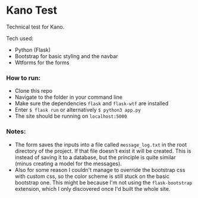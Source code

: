 # Kano Test

Technical test for Kano.

Tech used:
- Python (Flask)
- Bootstrap for basic styling and the navbar
- Wtforms for the forms

### How to run:

- Clone this repo
- Navigate to the folder in your command line
- Make sure the dependencies `flask` and `flask-wtf` are installed
- Enter `$ flask run` or alternatively `$ python3 app.py`
- The site should be running on `localhost:5000`

### Notes:

- The form saves the inputs into a file called `message_log.txt` in the root directory of the project. If that file doesn't exist it will be created. This is instead of saving it to a database, but the principle is quite similar (minus creating a model for the messages).
- Also for some reason I couldn't manage to override the bootstrap css with custom css, so the color scheme is still stuck on the basic bootstrap one. This might be because I'm not using the `flask-bootstrap` extension, which I only discovered once I'd built the whole site.
